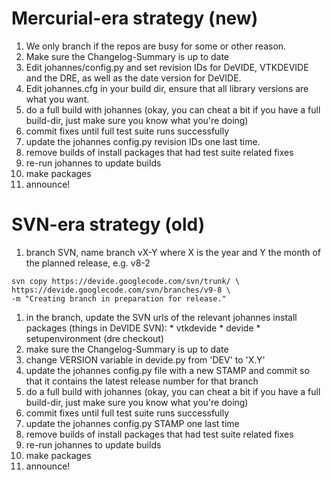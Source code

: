 # Mercurial-era strategy (new) #
  1. We only branch if the repos are busy for some or other reason.
  1. Make sure the Changelog-Summary is up to date
  1. Edit johannes/config.py and set revision IDs for DeVIDE, VTKDEVIDE and the DRE, as well as the date version for DeVIDE.
  1. Edit johannes.cfg in your build dir, ensure that all library versions are what you want.
  1. do a full build with johannes (okay, you can cheat a bit if you have a full build-dir, just make sure you know what you're doing)
  1. commit fixes until full test suite runs successfully
  1. update the johannes config.py revision IDs one last time.
  1. remove builds of install packages that had test suite related fixes
  1. re-run johannes to update builds
  1. make packages
  1. announce!

# SVN-era strategy (old) #
  1. branch SVN, name branch vX-Y where X is the year and Y the month of the planned release, e.g. v8-2
```
svn copy https://devide.googlecode.com/svn/trunk/ \
https://devide.googlecode.com/svn/branches/v9-8 \
-m "Creating branch in preparation for release."
```
  1. in the branch, update the SVN urls of the relevant johannes install packages (things in DeVIDE SVN):
    * vtkdevide
    * devide
    * setupenvironment (dre checkout)
  1. make sure the Changelog-Summary is up to date
  1. change VERSION variable in devide.py from 'DEV' to 'X.Y'
  1. update the johannes config.py file with a new STAMP and commit so that it contains the latest release number for that branch
  1. do a full build with johannes (okay, you can cheat a bit if you have a full build-dir, just make sure you know what you're doing)
  1. commit fixes until full test suite runs successfully
  1. update the johannes config.py STAMP one last time
  1. remove builds of install packages that had test suite related fixes
  1. re-run johannes to update builds
  1. make packages
  1. announce!